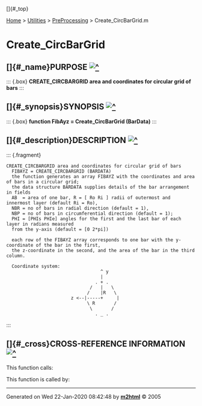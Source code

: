 []{#_top}

<div>

[Home](../../FEDEASLab.html) \> [Utilities](../FEDEASLab.html) \>
[PreProcessing](FEDEASLab.html) \> Create_CircBarGrid.m

</div>

# Create_CircBarGrid

## []{#_name}PURPOSE [![\^](../../up.png)](#_top)

::: {.box}
**CREATE_CIRCBARGRID area and coordinates for circular grid of bars**
:::

## []{#_synopsis}SYNOPSIS [![\^](../../up.png)](#_top)

::: {.box}
**function FibAyz = Create_CircBarGrid (BarData)**
:::

## []{#_description}DESCRIPTION [![\^](../../up.png)](#_top)

::: {.fragment}
``` {.comment}
CREATE_CIRCBARGRID area and coordinates for circular grid of bars 
  FIBAYZ = CREATE_CIRCBARGRID (BARDATA)
  the function generates an array FIBAYZ with the coordinates and area of bars in a circular grid;
  the data structure BARDATA supplies details of the bar arrangement in fields
  AB  = area of one bar, R = [ Ro Ri ] radii of outermost and innermost layer (default Ri = Ro), 
  NBR = no of bars in radial direction (default = 1),
  NBP = no of bars in circumferential direction (default = 1);
  PHI = [PHIs PHIe] angles for the first and the last bar of each layer in radians measured 
  from the y-axis (default = [0 2*pi])

  each row of the FIBAYZ array corresponds to one bar with the y-coordinate of the bar in the first,
  the z-coordinate in the second, and the area of the bar in the third column.

  Coordinate system:
                                   ^ y
                                   |
                                 . + .
                               /   |   \
                              /    |R   \
                        z <--|-----+     |
                              \ R       /
                               \       /
                                 . _ .
```
:::

## []{#_cross}CROSS-REFERENCE INFORMATION [![\^](../../up.png)](#_top)

This function calls:

This function is called by:

------------------------------------------------------------------------

Generated on Wed 22-Jan-2020 08:42:48 by
**[m2html](http://www.artefact.tk/software/matlab/m2html/ "Matlab Documentation in HTML")**
© 2005
